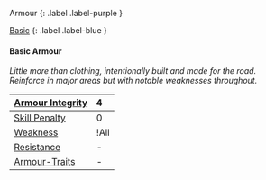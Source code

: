 
Armour
{: .label .label-purple }

[Basic](Game/Designing-Armour#Basic)
{: .label .label-blue }

#### Basic Armour
*Little more than clothing, intentionally built and made for the road. Reinforce in major areas but with notable weaknesses throughout.* 

| [Armour Integrity](Game/Core/Armour#Armour%20Integrity)    | 4    |
| :--------------------------------------------------------- | :--- |
| [Skill Penalty](Game/Core/Armour#Skill%20Penalty)          | 0    |
| [Weakness](Game/Core/Armour#Weakness%20and%20Resistance)   | !All |
| [Resistance](Game/Core/Armour#Weakness%20and%20Resistance) | -    |
| [Armour-Traits](Game/Core/Armour-Traits)                   | -    |

